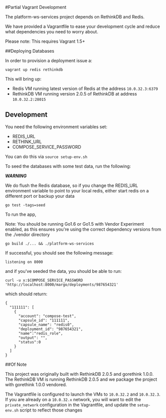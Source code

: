 #Partial Vagrant Development

The platform-ws-services project depends on RethinkDB and Redis.

We have provided a Vagrantfile to ease your development cycle and reduce
what dependencies you need to worry about.

Please note: This requires Vagrant 1.5+

##Deploying Databases

In order to provision a deployment issue a:

```shell
vagrant up redis rethinkdb
```

This will bring up:

* Redis VM running latest version of Redis at the address `10.0.32.3:6379`
* RethinkDB VM running version 2.0.5 of RethinkDB at address `10.0.32.2:28015`

## Development

You need the following environment variables set:

- REDIS_URL
- RETHINK_URL
- COMPOSE_SERVICE_PASSWORD

You can do this via `source setup-env.sh`


To seed the databases with some test data, run the following:

***WARNING***

We do flush the Redis database, so if you change the REDIS_URL environment
variable to point to your local redis, either start redis on a different port
or backup your data


```shell
go test -tags=seed
```

To run the app,

Note: You should be running Go1.6 or Go1.5 with Vendor Experiment enabled,
as this ensures you're using the correct dependency versions from the
./vendor directory

```shell
go build ./... && ./platform-ws-services
```

If successful, you should see the following message:

```shell
listening on 8000
```

and if you've seeded the data, you should be able to run:

```shell
curl -u x:$COMPOSE_SERVICE_PASSWORD 'http://localhost:8000/margo/deployments/987654321'
```

which should return:

```shell
{
  "111111": [
    {
      "account": "compose-test",
      "capsule_id": "111111",
      "capsule_name": "redis0",
      "deployment_id": "987654321",
      "name":"redis_role",
      "output": "",
      "status":0
    }
  ]
}
```

##Of Note

This project was originally built with RethinkDB 2.0.5 and gorethink 1.0.0. The
RethinkDB VM is running RethinkDB 2.0.5 and we package the project with
gorethink 1.0.0 vendored.

The Vagrantfile is configured to launch the VMs to `10.0.32.2` and
`10.0.32.3`. If you are already on a `10.0.32.x` network, you will want to
edit the `private_network` configuration in the Vagrantfile, and update
the `setup-env.sh` script to reflect those changes
